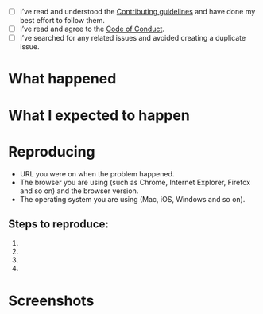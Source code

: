 - [ ] I’ve read and understood the [Contributing guidelines](./CONTRIBUTING.md) and have done my best effort to follow them.
- [ ] I’ve read and agree to the [Code of Conduct](./CODE_OF_CONDUCT.md).
- [ ] I’ve searched for any related issues and avoided creating a duplicate issue.

# What happened

<!--
	What happened that makes you think this is a bug or missing feature?
-->

# What I expected to happen

<!--
	What did you expect to happen? You can skip this section if this is a feature request.
-->


# Reproducing

- URL you were on when the problem happened.
- The browser you are using (such as Chrome, Internet Explorer, Firefox and so on) and the browser version.
- The operating system you are using (Mac, iOS, Windows and so on).


## Steps to reproduce:
<!--
	If you took a particular series of actions before the problem occurred, please list them here.
-->
1.
2.
3.
4.

# Screenshots
<!--
    Screenshots are great to help diagnose issues so you don't have to describe them in huge amounts of detail.
-->
